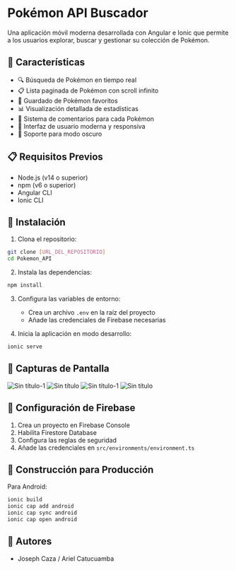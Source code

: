 # Pokémon API Buscador

Una aplicación móvil moderna desarrollada con Angular e Ionic que permite a los usuarios explorar, buscar y gestionar su colección de Pokémon.

## 📱 Características

- 🔍 Búsqueda de Pokémon en tiempo real
- 📋 Lista paginada de Pokémon con scroll infinito
- 💾 Guardado de Pokémon favoritos
- 📊 Visualización detallada de estadísticas
- 💬 Sistema de comentarios para cada Pokémon
- 🎨 Interfaz de usuario moderna y responsiva
- 🌙 Soporte para modo oscuro

## 📋 Requisitos Previos

- Node.js (v14 o superior)
- npm (v6 o superior)
- Angular CLI
- Ionic CLI

## 🚀 Instalación

1. Clona el repositorio:
```bash
git clone [URL_DEL_REPOSITORIO]
cd Pokemon_API
```

2. Instala las dependencias:
```bash
npm install
```

3. Configura las variables de entorno:
   - Crea un archivo `.env` en la raíz del proyecto
   - Añade las credenciales de Firebase necesarias

4. Inicia la aplicación en modo desarrollo:
```bash
ionic serve
```

## 📸 Capturas de Pantalla

![Sin título-1](https://github.com/user-attachments/assets/bfb9e4b1-0ca5-45a0-8f2a-6ef95d474c4f)
![Sin título](https://github.com/user-attachments/assets/c56aac44-6ece-4a33-9eb1-7239710c91c1)
![Sin título-1](https://github.com/user-attachments/assets/75ccd9b6-1bc1-4e1d-b90c-3eb69e83aced)
![Sin título](https://github.com/user-attachments/assets/063090ec-cb0a-42aa-bf76-b2f747771e6c)


## 🔧 Configuración de Firebase

1. Crea un proyecto en Firebase Console
2. Habilita Firestore Database
3. Configura las reglas de seguridad
4. Añade las credenciales en `src/environments/environment.ts`

## 📱 Construcción para Producción

Para Android:
```bash
ionic build
ionic cap add android
ionic cap sync android
ionic cap open android
```

## 👥 Autores

- Joseph Caza / Ariel Catucuamba 
